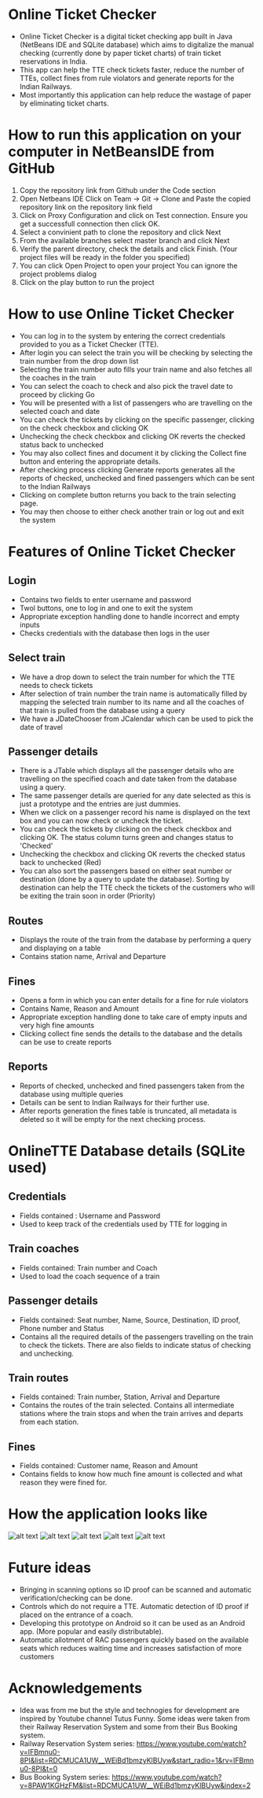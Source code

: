 # Online Ticket Checker
- Online Ticket Checker is a digital ticket checking app built in Java (NetBeans IDE and SQLite database) which aims to digitalize the manual checking (currently done by paper ticket charts) of train ticket reservations in India.
- This app can help the TTE check tickets faster, reduce the number of TTEs, collect fines from rule violators and generate reports for the Indian Railways.
- Most importantly this application can help reduce the wastage of paper by eliminating ticket charts.

# How to run this application on your computer in NetBeansIDE from GitHub
1. Copy the repository link from Github under the Code section
2. Open Netbeans IDE Click on Team -> Git -> Clone and Paste the copied repository link on the repository link field
3. Click on Proxy Configuration and click on Test connection. Ensure you get a successfull connection then click OK.
4. Select a convinient path to clone the repository and click Next
5. From the available branches select master branch and click Next
5. Verify the parent directory, check the details and click Finish. (Your project files will be ready in the folder you specified)
6. You can click Open Project to open your project You can ignore the project problems dialog
8. Click on the play button to run the project



# How to use Online Ticket Checker
- You can log in to the system by entering the correct credentials provided to you as a Ticket Checker (TTE).
- After login you can select the train you will be checking by selecting the train number from the drop down list
- Selecting the train number auto fills your train name and also fetches all the coaches in the train
- You can select the coach to check and also pick the travel date to proceed by clicking Go
- You will be presented with a list of passengers who are travelling on the selected coach and date
- You can check the tickets by clicking on the specific passenger, clicking on the check checkbox and clicking OK
- Unchecking the check checkbox and clicking OK reverts the checked status back to unchecked
- You may also collect fines and document it by clicking the Collect fine button and entering the appropriate details.
- After checking process clicking Generate reports generates all the reports of checked, unchecked and fined passengers which can be sent to the Indian Railways
- Clicking on complete button returns you back to the train selecting page.
- You may then choose to either check another train or log out and exit the system

# Features of Online Ticket Checker
## Login
- Contains two fields to enter username and password
- Twol buttons, one to log in and one to exit the system
- Appropriate exception handling done to handle incorrect and empty inputs
- Checks credentials with the database then logs in the user

## Select train
- We have a drop down to select the train number for which the TTE needs to check tickets
- After selection of train number the train name is automatically filled by mapping the selected train number to its name and all the coaches of that train is pulled from the database using a query
- We have a JDateChooser from JCalendar which can be used to pick the date of travel

## Passenger details
- There is a JTable which displays all the passenger details who are travelling on the specified coach and date taken from the database using a query.
- The same passenger details are queried for any date selected as this is just a prototype and the entries are just dummies.
- When we click on a passenger record his name is displayed on the text box and you can now check or uncheck the ticket.
- You can check the tickets by clicking on the check checkbox and clicking OK. The status column turns green and changes status to 'Checked'
- Unchecking the checkbox and clicking OK reverts the checked status back to unchecked (Red)
- You can also sort the passengers based on either seat number or destination (done by a query to update the database). Sorting by destination can help the TTE check the tickets of the customers who will be exiting the train soon in order (Priority)

## Routes
- Displays the route of the train from the database by performing a query and displaying on a table
- Contains station name, Arrival and Departure

## Fines
- Opens a form in which you can enter details for a fine for rule violators
- Contains Name, Reason and Amount
- Appropriate exception handling done to take care of empty inputs and very high fine amounts
- Clicking collect fine sends the details to the database and the details can be use to create reports

## Reports
- Reports of checked, unchecked and fined passengers taken from the database using multiple queries
- Details can be sent to Indian Railways for their further use.
- After reports generation the fines table is truncated, all metadata is deleted so it will be empty for the next checking process.

# OnlineTTE Database details (SQLite used)

## Credentials
- Fields contained : Username and Password
- Used to keep track of the credentials used by TTE for logging in

## Train coaches
- Fields contained: Train number and Coach
- Used to load the coach sequence of a train

## Passenger details
- Fields contained: Seat number, Name, Source, Destination, ID proof, Phone number and Status
- Contains all the required details of the passengers travelling on the train to check the tickets. There are also fields to indicate status of checking and unchecking.

## Train routes
- Fields contained: Train number, Station, Arrival and Departure
- Contains the routes of the train selected. Contains all intermediate stations where the train stops and when the train arrives and departs from each station.

## Fines
- Fields contained: Customer name, Reason and Amount
- Contains fields to know how much fine amount is collected and what reason they were fined for.

# How the application looks like
![alt text](https://github.com/Swetaswa/Online-Ticket-Checker/tree/main/samples/Sample1.png)
![alt text](https://github.com/Swetaswa/Online-Ticket-Checker/blob/master/samples/Sample2.png)
![alt text](https://github.com/Swetaswa/Online-Ticket-Checker/blob/master/samples/Sample3.png)
![alt text](https://github.com/Swetaswa/Online-Ticket-Checker/blob/master/samples/Sample4.png)
![alt text](https://github.com/Swetaswa/Online-Ticket-Checker/blob/master/samples/Sample5.png)


# Future ideas
- Bringing in scanning options so ID proof can be scanned and automatic verification/checking can be done.
- Controls which do not require a TTE. Automatic detection of ID proof if placed on the entrance of a coach.
- Developing this prototype on Android so it can be used as an Android app. (More popular and easily distributable).
- Automatic allotment of RAC passengers quickly based on the available seats which reduces waiting time and increases satisfaction of more customers

# Acknowledgements
- Idea was from me but the style and technogies for development are inspired by Youtube channel Tutus Funny. Some ideas were taken from their Railway Reservation System and some from their Bus Booking system.
- Railway Reservation System series: https://www.youtube.com/watch?v=IFBmnu0-8PI&list=RDCMUCA1UW__WEiBd1bmzyKlBUyw&start_radio=1&rv=IFBmnu0-8PI&t=0
- Bus Booking System series: https://www.youtube.com/watch?v=8PAW1KGHzFM&list=RDCMUCA1UW__WEiBd1bmzyKlBUyw&index=2

